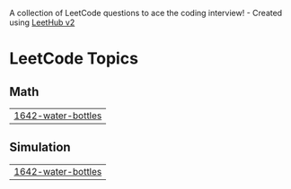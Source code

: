 A collection of LeetCode questions to ace the coding interview! - Created using [LeetHub v2](https://github.com/arunbhardwaj/LeetHub-2.0)
<!---LeetCode Topics Start-->
# LeetCode Topics
## Math
|  |
| ------- |
| [1642-water-bottles](https://github.com/thakurtpr/LitHub/tree/master/1642-water-bottles) |
## Simulation
|  |
| ------- |
| [1642-water-bottles](https://github.com/thakurtpr/LitHub/tree/master/1642-water-bottles) |
<!---LeetCode Topics End-->